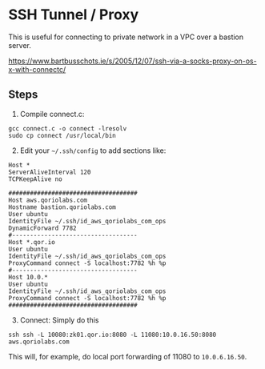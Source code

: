 SSH Tunnel / Proxy
==================

This is useful for connecting to private network in a VPC over a bastion server.

https://www.bartbusschots.ie/s/2005/12/07/ssh-via-a-socks-proxy-on-os-x-with-connectc/

Steps
-----

1. Compile connect.c:
```
gcc connect.c -o connect -lresolv
sudo cp connect /usr/local/bin
```

2. Edit your `~/.ssh/config` to add sections like:

```
Host *
ServerAliveInterval 120
TCPKeepAlive no 

####################################
Host aws.qoriolabs.com
Hostname bastion.qoriolabs.com
User ubuntu
IdentityFile ~/.ssh/id_aws_qoriolabs_com_ops
DynamicForward 7782
#-----------------------------------
Host *.qor.io
User ubuntu
IdentityFile ~/.ssh/id_aws_qoriolabs_com_ops
ProxyCommand connect -S localhost:7782 %h %p
#-----------------------------------
Host 10.0.*
User ubuntu
IdentityFile ~/.ssh/id_aws_qoriolabs_com_ops
ProxyCommand connect -S localhost:7782 %h %p
####################################
```

3. Connect: Simply do this 
```
ssh ssh -L 10080:zk01.qor.io:8080 -L 11080:10.0.16.50:8080 aws.qoriolabs.com
```
This will, for example, do local port forwarding of 11080 to `10.0.6.16.50`.


